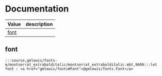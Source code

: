 # Documentation
|Value|description|
|---|---|
|[font](#font)||

## font

```moonbit
:::source,gmlewis/fonts-m/montserrat_extrabolditalic/montserrat_extrabolditalic.mbt,9609:::let font : <a href="gmlewis/fonts#Font">@gmlewis/fonts.Font</a>
```

